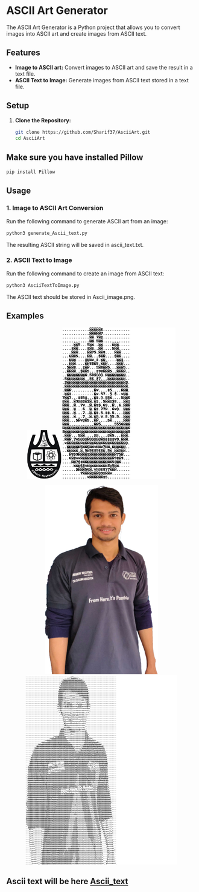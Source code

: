 # ASCII Art Generator

The ASCII Art Generator is a Python project that allows you to convert images into ASCII art and create images from ASCII text.

## Features

- **Image to ASCII art:** Convert images to ASCII art and save the result in a text file.
- **ASCII Text to Image:** Generate images from ASCII text stored in a text file.

## Setup

1. **Clone the Repository:**
   ```bash
   git clone https://github.com/Sharif37/AsciiArt.git
   cd AsciiArt

## Make sure you have installed Pillow
 ```bash
 pip install Pillow
```


## Usage
### 1. Image to ASCII Art Conversion

Run the following command to generate ASCII art from an image:

```bash
python3 generate_Ascii_text.py
```
The resulting ASCII string will be saved in ascii_text.txt.
### 2. ASCII Text to Image

Run the following command to create an image from ASCII text:
```bash
python3 AsciiTextToImage.py
```
The ASCII text should be stored in Ascii_image.png.

## Examples 
<p align="center">
    <img src="https://github.com/Sharif37/AsciiArt/blob/main/logo.png" alt="Original Image" style="margin-right: 20 px;">
    <img src="https://github.com/Sharif37/AsciiArt/blob/main/Ascii_image%20(copy).png" alt="Ascii Image">
</p>



<p align="center">
    <img src="https://github.com/Sharif37/AsciiArt/blob/main/Untitled-5.jpg" height="500" width="300" alt="Original Image">
    <img src="https://github.com/Sharif37/AsciiArt/blob/main/Ascii_image.png" height="500" width="400"  alt="Ascii Image">
</p>


## Ascii text will be here [Ascii_text](https://github.com/Sharif37/AsciiArt/blob/main/ascii_text.txt)

